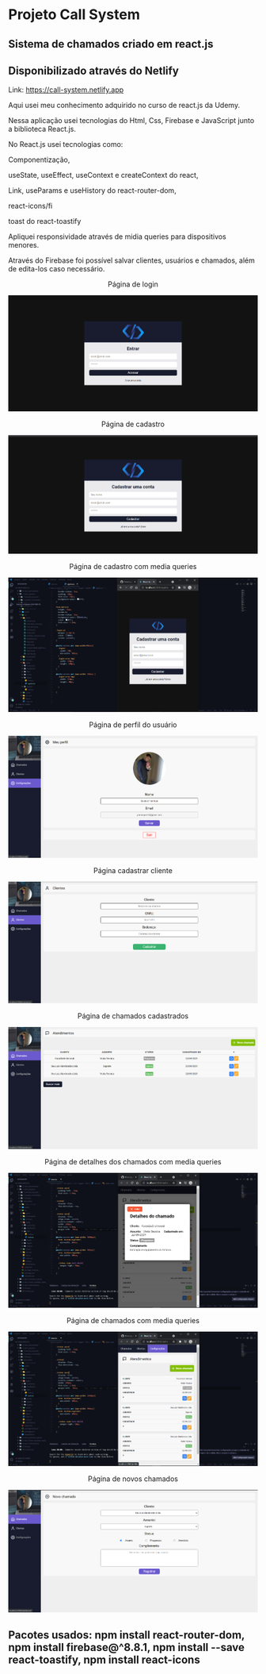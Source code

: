 # Projeto Call System

## Sistema de chamados criado em react.js

## Disponibilizado através do Netlify

Link: https://call-system.netlify.app 

Aqui usei meu conhecimento adquirido no curso de react.js da Udemy.

Nessa aplicação usei tecnologias do Html, Css, Firebase e JavaScript junto a biblioteca React.js.

No React.js usei tecnologias como:

<p>
    Componentização,
</p>
<p>
    useState, useEffect, useContext e createContext do react,
</p>
<p>
    Link, useParams e useHistory do react-router-dom,
</p>
<p>
    react-icons/fi
</p>
<p>
    toast do react-toastify
</p>

Apliquei responsividade através de midia queries para dispositivos menores.

Através do Firebase foi possível salvar clientes, usuários e chamados, além de edita-los caso necessário.

<p align="center">Página de login</p>
<p align="center">
  <img src="src/assets/signIn.png"/>
<p/>

<p align="center">Página de cadastro</p>
<p align="center">
  <img src="src/assets/signUp.png"/>
<p/>

<p align="center">Página de cadastro com media queries</p>
<p align="center">
  <img src="src/assets/signUp_responsivo.png"/>
<p/>

<p align="center">Página de perfil do usuário</p>
<p align="center">
  <img src="src/assets/perfil.png"/>
<p/>

<p align="center">Página cadastrar cliente</p>
<p align="center">
  <img src="src/assets/cliente.png"/>
<p/>

<p align="center">Página de chamados cadastrados</p>
<p align="center">
  <img src="src/assets/chamados.png"/>
<p/>

<p align="center">Página de detalhes dos chamados com media queries</p>
<p align="center">
  <img src="src/assets/detalhes_responsivo.png"/>
<p/>

<p align="center">Página de chamados com media queries</p>
<p align="center">
  <img src="src/assets/responsivos_chamados.png"/>
<p/>

<p align="center">Página de novos chamados</p>
<p align="center">
  <img src="src/assets/chamados_new.png"/>
<p/>


## Pacotes usados: npm install react-router-dom, npm install firebase@^8.8.1, npm install --save react-toastify, npm install react-icons
